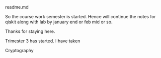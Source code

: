 readme.md

So the course work semester is started. Hence will continue the notes for qiskit along with lab by january end or feb mid or so.

Thanks for staying here.

Trimester 3 has started. I have taken 

Cryptography 
